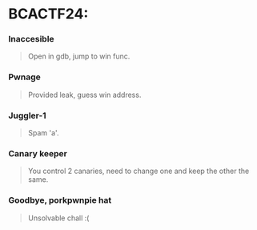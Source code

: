 BCACTF24:
=======

<h3> Inaccesible </h3>

> Open in gdb, jump to win func.

<h3> Pwnage </h3>

> Provided leak, guess win address.

<h3> Juggler-1 </h3>

> Spam 'a'.

<h3> Canary keeper </h3>

> You control 2 canaries, need to change one and keep the other the same.

<h3> Goodbye, porkpwnpie hat </h3>

> Unsolvable chall :(

